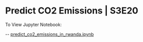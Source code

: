 # Predict CO2 Emissions | S3E20

To View Jupyter Notebook:

 -- [predict_co2_emissions_in_rwanda.ipynb](https://nbviewer.org/github/khashpavan/predict_co2_emissions__s3e20/blob/master/predict_co2_emissions_in_rwanda.ipynb)

